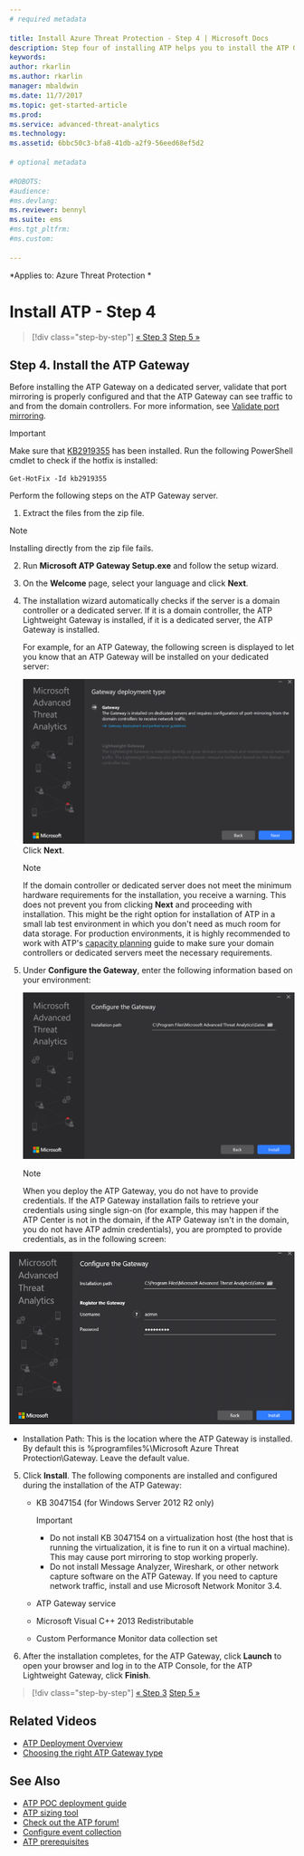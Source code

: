 ```yaml
---
# required metadata

title: Install Azure Threat Protection - Step 4 | Microsoft Docs
description: Step four of installing ATP helps you to install the ATP Gateway.
keywords:
author: rkarlin
ms.author: rkarlin
manager: mbaldwin
ms.date: 11/7/2017
ms.topic: get-started-article
ms.prod:
ms.service: advanced-threat-analytics
ms.technology:
ms.assetid: 6bbc50c3-bfa8-41db-a2f9-56eed68ef5d2

# optional metadata

#ROBOTS:
#audience:
#ms.devlang:
ms.reviewer: bennyl
ms.suite: ems
#ms.tgt_pltfrm:
#ms.custom:

---
```


*Applies to: Azure Threat Protection *



# Install ATP - Step 4

>[!div class="step-by-step"]
[« Step 3](install-ata-step3.md)
[Step 5 »](install-ata-step5.md)

## Step 4. Install the ATP Gateway

Before installing the ATP Gateway on a dedicated server, validate that port mirroring is properly configured and that the ATP Gateway can see traffic to and from the domain controllers. For more information, see [Validate port mirroring](validate-port-mirroring.md).


> [!IMPORTANT]
> Make sure that [KB2919355](http://support.microsoft.com/kb/2919355/) has been installed.  Run the following PowerShell cmdlet to check if the hotfix is installed:
>
> `Get-HotFix -Id kb2919355`

Perform the following steps on the ATP Gateway server.

1.  Extract the files from the zip file. 
> [!NOTE] 
> Installing directly from the zip file fails.

2.  Run **Microsoft ATP Gateway Setup.exe** and follow the setup wizard.

3.  On the **Welcome** page, select your language and click **Next**.

4.  The installation wizard automatically checks if the server is a domain controller or a dedicated server. If it is a domain controller, the ATP Lightweight Gateway is installed, if it is a dedicated server, the ATP Gateway is installed. 
    
    For example, for an ATP Gateway, the following screen is displayed to let you know that an ATP Gateway will be installed on your dedicated server:
    
    ![ATP Gateway installation](media/ata-gw-install.png)
    Click **Next**.

    > [!NOTE] 
    > If the domain controller or dedicated server does not meet the minimum hardware requirements for the installation, you receive a warning. This does not prevent you from clicking **Next** and proceeding with installation. This might be the right option for installation of ATP in a small lab test environment in which you don't need as much room for data storage. For production environments, it is highly recommended to work with ATP's [capacity planning](ata-capacity-planning.md) guide to make sure your domain controllers or dedicated servers meet the necessary requirements.

4.  Under **Configure the Gateway**, enter the following information based on your environment:

    ![ATP gateway configuration image](media/ata-gw-configure.png)

    > [!NOTE]
    > When you deploy the ATP Gateway, you do not have to provide credentials. If the ATP Gateway installation fails to retrieve your credentials using single sign-on (for example, this may happen if the ATP Center is not in the domain, if the ATP Gateway isn't in the domain, you do not have ATP admin credentials), you are prompted to provide credentials, as in the following screen: 

  ![Provide ATP gateway credentials](media/ata-install-credentials.png)

   - Installation Path: This is the location where the ATP Gateway is installed. By default this is  %programfiles%\Microsoft Azure Threat Protection\Gateway. Leave the default value.
    
5. Click **Install**. The following components are installed and configured during the installation of the ATP Gateway:

    -   KB 3047154 (for Windows Server 2012 R2 only)

        > [!IMPORTANT]
        > -   Do not install KB 3047154 on a virtualization host (the host that is running the virtualization, it is fine to run it on a virtual machine). This may cause port mirroring to stop working properly. 
        > -   Do not install Message Analyzer, Wireshark, or other network capture software on the ATP Gateway. If you need to capture network traffic, install and use Microsoft Network Monitor 3.4.

    -   ATP Gateway service
    -   Microsoft Visual C++ 2013 Redistributable
    -   Custom Performance Monitor data collection set

5.  After the installation completes, for the ATP Gateway, click **Launch** to open your browser and log in to the ATP Console, for the ATP Lightweight Gateway, click **Finish**.


>[!div class="step-by-step"]
[« Step 3](install-ata-step3.md)
[Step 5 »](install-ata-step5.md)


## Related Videos
- [ATP Deployment Overview](https://channel9.msdn.com/Shows/Microsoft-Security/Overview-of-ATP-Deployment-in-10-Minutes)
- [Choosing the right ATP Gateway type](https://channel9.msdn.com/Shows/Microsoft-Security/ATP-Deployment-Choose-the-Right-Gateway-Type)

## See Also
- [ATP POC deployment guide](http://aka.ms/atapoc)
- [ATP sizing tool](http://aka.ms/atasizingtool)
- [Check out the ATP forum!](https://social.technet.microsoft.com/Forums/security/home?forum=mata)
- [Configure event collection](configure-event-collection.md)
- [ATP prerequisites](ata-prerequisites.md)

